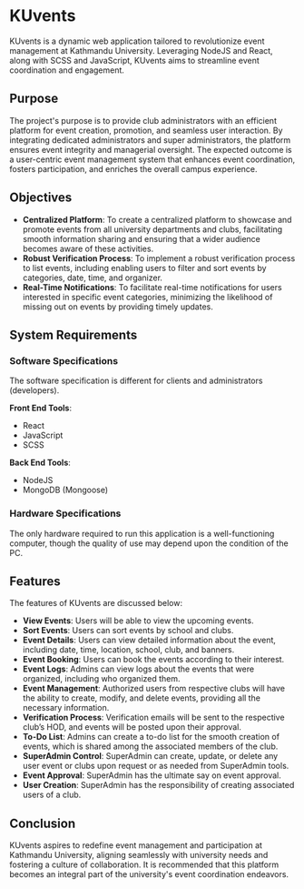 # KUvents

KUvents is a dynamic web application tailored to revolutionize event management at Kathmandu University. Leveraging NodeJS and React, along with SCSS and JavaScript, KUvents aims to streamline event coordination and engagement.

## Purpose
The project's purpose is to provide club administrators with an efficient platform for event creation, promotion, and seamless user interaction. By integrating dedicated administrators and super administrators, the platform ensures event integrity and managerial oversight. The expected outcome is a user-centric event management system that enhances event coordination, fosters participation, and enriches the overall campus experience.

## Objectives
- **Centralized Platform**: To create a centralized platform to showcase and promote events from all university departments and clubs, facilitating smooth information sharing and ensuring that a wider audience becomes aware of these activities.
- **Robust Verification Process**: To implement a robust verification process to list events, including enabling users to filter and sort events by categories, date, time, and organizer.
- **Real-Time Notifications**: To facilitate real-time notifications for users interested in specific event categories, minimizing the likelihood of missing out on events by providing timely updates.

## System Requirements
### Software Specifications
The software specification is different for clients and administrators (developers).

**Front End Tools**:
- React
- JavaScript
- SCSS

**Back End Tools**:
- NodeJS
- MongoDB (Mongoose)

### Hardware Specifications
The only hardware required to run this application is a well-functioning computer, though the quality of use may depend upon the condition of the PC.

## Features
The features of KUvents are discussed below:
- **View Events**: Users will be able to view the upcoming events.
- **Sort Events**: Users can sort events by school and clubs.
- **Event Details**: Users can view detailed information about the event, including date, time, location, school, club, and banners.
- **Event Booking**: Users can book the events according to their interest.
- **Event Logs**: Admins can view logs about the events that were organized, including who organized them.
- **Event Management**: Authorized users from respective clubs will have the ability to create, modify, and delete events, providing all the necessary information.
- **Verification Process**: Verification emails will be sent to the respective club’s HOD, and events will be posted upon their approval.
- **To-Do List**: Admins can create a to-do list for the smooth creation of events, which is shared among the associated members of the club.
- **SuperAdmin Control**: SuperAdmin can create, update, or delete any user event or clubs upon request or as needed from SuperAdmin tools.
- **Event Approval**: SuperAdmin has the ultimate say on event approval.
- **User Creation**: SuperAdmin has the responsibility of creating associated users of a club.

## Conclusion
KUvents aspires to redefine event management and participation at Kathmandu University, aligning seamlessly with university needs and fostering a culture of collaboration. It is recommended that this platform becomes an integral part of the university's event coordination endeavors.


